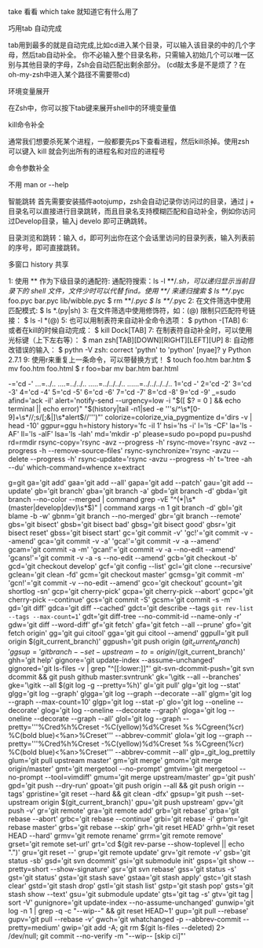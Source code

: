 
take 看看 which take 就知道它有什么用了

巧用tab
自动完成

tab用到最多的就是自动完成,比如cd进入某个目录，可以输入该目录的中的几个字母，然后tab自动补全。
你不必输入整个目录名称，只需输入初始几个可以唯一区别与其他目录的字母，Zsh会自动匹配出剩余部分。
(cd敲太多是不是烦了？在oh-my-zsh中进入某个路径不需要带cd)

环境变量展开

在Zsh中，你可以按下tab键来展开shell中的环境变量值

kill命令补全

通常我们想要杀死某个进程，一般都要先ps下查看进程，然后kill杀掉。使用zsh可以键入 kill <tab> 就会列出所有的进程名和对应的进程号

命令参数补全

不用 man or --help

智能跳转
首先需要安装插件aotojump，zsh会自动记录你访问过的目录，通过 j + 目录名可以直接进行目录跳转，而且目录名支持模糊匹配和自动补全，例如你访问过Develop目录，输入j develo 即可正确跳转。

目录浏览和跳转：输入 d，即可列出你在这个会话里访问的目录列表，输入列表前的序号，即可直接跳转。

多窗口 history 共享

1: 使用 ** 作为下级目录的通配符:   通配符搜索：ls -l **/*.sh，可以递归显示当前目录下的 shell 文件，文件少时可以代替 find。使用 **/ 来递归搜索
$ ls **/*.pyc
foo.pyc bar.pyc lib/wibble.pyc
$ rm **/*.pyc
$ ls **/*.pyc
2: 在文件筛选中使用匹配模式:
$ ls *.(py|sh)
3: 在文件筛选中使用修饰符，如：(@) 限制只匹配符号链接：
$ ls -l *(@)
5: 也可以用制表符来自动补全命令选项：
$ python -[TAB]
6: 或者在kill的时候自动完成：
$ kill Dock[TAB]
7: 在制表符自动补全时，可以使用光标键（上下左右等）：
$ man zsh[TAB][DOWN][RIGHT][LEFT][UP]
8: 自动修改错误的输入：
$ pythn -V
zsh: correct 'pythn' to 'python' [nyae]? y
Python 2.7.1
9: 使用r来重复上一条命令，可以带替换方式！
$ touch foo.htm bar.htm
$ mv foo.htm foo.html
$ r foo=bar
mv bar.htm bar.html


-='cd -'
...=../..
....=../../..
.....=../../../..
......=../../../../..
1='cd -'
2='cd -2'
3='cd -3'
4='cd -4'
5='cd -5'
6='cd -6'
7='cd -7'
8='cd -8'
9='cd -9'
_=sudo
afind='ack -il'
alert='notify-send --urgency=low -i "$([ $? = 0 ] && echo terminal || echo error)" "$(history|tail -n1|sed -e '\''s/^\s*[0-9]\+\s*//;s/[;&|]\s*alert$//'\'')"'
colorize=colorize_via_pygmentize
d='dirs -v | head -10'
ggpur=ggu
h=history
history='fc -il 1'
hsi='hs -i'
l='ls -CF'
la='ls -AF'
ll='ls -alF'
lsa='ls -lah'
md='mkdir -p'
please=sudo
po=popd
pu=pushd
rd=rmdir
rsync-copy='rsync -avz --progress -h'
rsync-move='rsync -avz --progress -h --remove-source-files'
rsync-synchronize='rsync -avzu --delete --progress -h'
rsync-update='rsync -avzu --progress -h'
t='tree -ah --du'
which-command=whence
x=extract

g=git
ga='git add'
gaa='git add --all'
gapa='git add --patch'
gau='git add --update'
gb='git branch'
gba='git branch -a'
gbd='git branch -d'
gbda='git branch --no-color --merged | command grep -vE "^(\*|\s*(master|develop|dev)\s*$)" | command xargs -n 1 git branch -d'
gbl='git blame -b -w'
gbnm='git branch --no-merged'
gbr='git branch --remote'
gbs='git bisect'
gbsb='git bisect bad'
gbsg='git bisect good'
gbsr='git bisect reset'
gbss='git bisect start'
gc='git commit -v'
'gc!'='git commit -v --amend'
gca='git commit -v -a'
'gca!'='git commit -v -a --amend'
gcam='git commit -a -m'
'gcan!'='git commit -v -a --no-edit --amend'
'gcans!'='git commit -v -a -s --no-edit --amend'
gcb='git checkout -b'
gcd='git checkout develop'
gcf='git config --list'
gcl='git clone --recursive'
gclean='git clean -fd'
gcm='git checkout master'
gcmsg='git commit -m'
'gcn!'='git commit -v --no-edit --amend'
gco='git checkout'
gcount='git shortlog -sn'
gcp='git cherry-pick'
gcpa='git cherry-pick --abort'
gcpc='git cherry-pick --continue'
gcs='git commit -S'
gcsm='git commit -s -m'
gd='git diff'
gdca='git diff --cached'
gdct='git describe --tags `git rev-list --tags --max-count=1`'
gdt='git diff-tree --no-commit-id --name-only -r'
gdw='git diff --word-diff'
gf='git fetch'
gfa='git fetch --all --prune'
gfo='git fetch origin'
gg='git gui citool'
gga='git gui citool --amend'
ggpull='git pull origin $(git_current_branch)'
ggpush='git push origin $(git_current_branch)'
ggsup='git branch --set-upstream-to=origin/$(git_current_branch)'
ghh='git help'
gignore='git update-index --assume-unchanged'
gignored='git ls-files -v | grep "^[[:lower:]]"'
git-svn-dcommit-push='git svn dcommit && git push github master:svntrunk'
gk='\gitk --all --branches'
gke='\gitk --all $(git log -g --pretty=%h)'
gl='git pull'
glg='git log --stat'
glgg='git log --graph'
glgga='git log --graph --decorate --all'
glgm='git log --graph --max-count=10'
glgp='git log --stat -p'
glo='git log --oneline --decorate'
glog='git log --oneline --decorate --graph'
gloga='git log --oneline --decorate --graph --all'
glol='git log --graph --pretty='\''%Cred%h%Creset -%C(yellow)%d%Creset %s %Cgreen(%cr) %C(bold blue)<%an>%Creset'\'' --abbrev-commit'
glola='git log --graph --pretty='\''%Cred%h%Creset -%C(yellow)%d%Creset %s %Cgreen(%cr) %C(bold blue)<%an>%Creset'\'' --abbrev-commit --all'
glp=_git_log_prettily
glum='git pull upstream master'
gm='git merge'
gmom='git merge origin/master'
gmt='git mergetool --no-prompt'
gmtvim='git mergetool --no-prompt --tool=vimdiff'
gmum='git merge upstream/master'
gp='git push'
gpd='git push --dry-run'
gpoat='git push origin --all && git push origin --tags'
gpristine='git reset --hard && git clean -dfx'
gpsup='git push --set-upstream origin $(git_current_branch)'
gpu='git push upstream'
gpv='git push -v'
gr='git remote'
gra='git remote add'
grb='git rebase'
grba='git rebase --abort'
grbc='git rebase --continue'
grbi='git rebase -i'
grbm='git rebase master'
grbs='git rebase --skip'
grh='git reset HEAD'
grhh='git reset HEAD --hard'
grmv='git remote rename'
grrm='git remote remove'
grset='git remote set-url'
grt='cd $(git rev-parse --show-toplevel || echo ".")'
gru='git reset --'
grup='git remote update'
grv='git remote -v'
gsb='git status -sb'
gsd='git svn dcommit'
gsi='git submodule init'
gsps='git show --pretty=short --show-signature'
gsr='git svn rebase'
gss='git status -s'
gst='git status'
gsta='git stash save'
gstaa='git stash apply'
gstc='git stash clear'
gstd='git stash drop'
gstl='git stash list'
gstp='git stash pop'
gsts='git stash show --text'
gsu='git submodule update'
gts='git tag -s'
gtv='git tag | sort -V'
gunignore='git update-index --no-assume-unchanged'
gunwip='git log -n 1 | grep -q -c "\-\-wip\-\-" && git reset HEAD~1'
gup='git pull --rebase'
gupv='git pull --rebase -v'
gwch='git whatchanged -p --abbrev-commit --pretty=medium'
gwip='git add -A; git rm $(git ls-files --deleted) 2> /dev/null; git commit --no-verify -m "--wip-- [skip ci]"'
